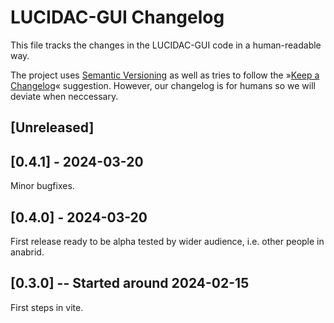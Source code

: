 # LUCIDAC-GUI Changelog

This file tracks the changes in the LUCIDAC-GUI code in a human-readable way.

The project uses [Semantic Versioning](https://semver.org/) as well as
tries to follow the »[Keep a Changelog](https://keepachangelog.com/)« suggestion.
However, our changelog is for humans so we will deviate when neccessary.

## [Unreleased]

## [0.4.1] - 2024-03-20

Minor bugfixes.

## [0.4.0] - 2024-03-20

First release ready to be alpha tested by wider audience, i.e. other people
in anabrid.

## [0.3.0] -- Started around 2024-02-15

First steps in vite.
